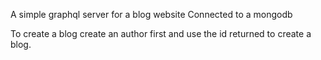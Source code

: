  A simple  graphql server for a blog website
Connected to  a mongodb

To create a blog   create  an author first and  use the id returned to create
a  blog.
